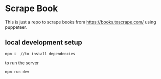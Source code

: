 # Scrape Book

This is just a repo to scrape books from https://books.toscrape.com/ using puppeteer.

## local development setup

```
npm i  //to install dependencies
```

to run the server

```
npm run dev
```
